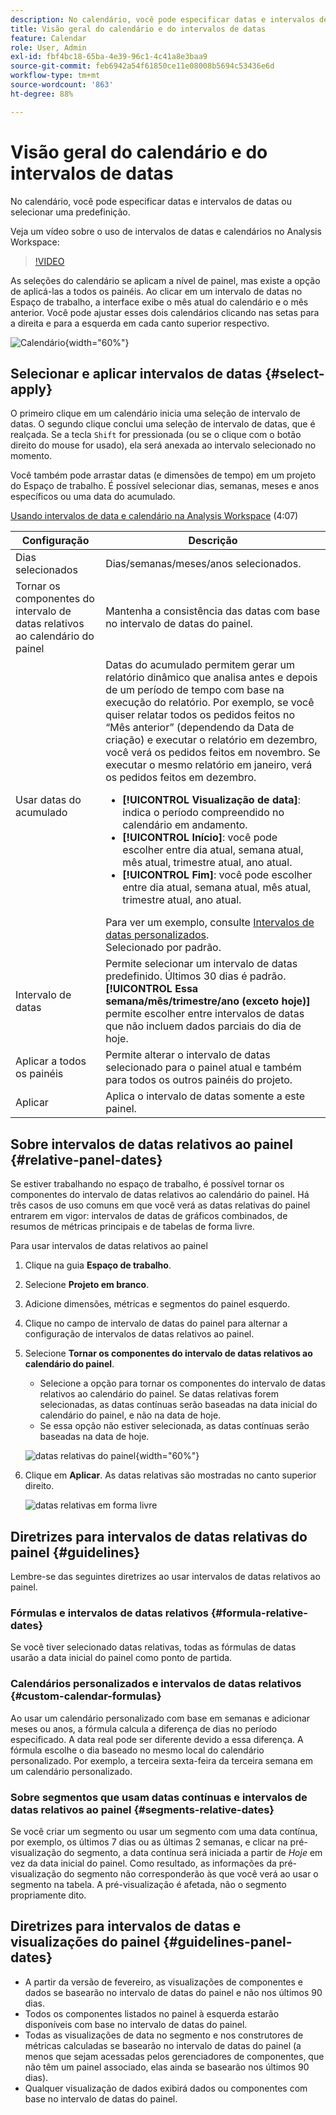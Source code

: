 ```yaml
---
description: No calendário, você pode especificar datas e intervalos de datas ou selecionar uma predefinição.
title: Visão geral do calendário e do intervalos de datas
feature: Calendar
role: User, Admin
exl-id: fbf4bc18-65ba-4e39-96c1-4c41a8e3baa9
source-git-commit: feb6942a54f61850ce11e08008b5694c53436e6d
workflow-type: tm+mt
source-wordcount: '863'
ht-degree: 88%

---
```


# Visão geral do calendário e do intervalos de datas

No calendário, você pode especificar datas e intervalos de datas ou selecionar uma predefinição.

Veja um vídeo sobre o uso de intervalos de datas e calendários no Analysis Workspace:

>[!VIDEO](https://video.tv.adobe.com/v/23973/?quality=12)

As seleções do calendário se aplicam a nível de painel, mas existe a opção de aplicá-las a todos os painéis. Ao clicar em um intervalo de datas no Espaço de trabalho, a interface exibe o mês atual do calendário e o mês anterior. Você pode ajustar esses dois calendários clicando nas setas para a direita e para a esquerda em cada canto superior respectivo.

![Calendário](assets/aw_calendar2.png){width="60%"}

## Selecionar e aplicar intervalos de datas {#select-apply}

O primeiro clique em um calendário inicia uma seleção de intervalo de datas. O segundo clique conclui uma seleção de intervalo de datas, que é realçada. Se a tecla `Shift` for pressionada (ou se o clique com o botão direito do mouse for usado), ela será anexada ao intervalo selecionado no momento.

Você também pode arrastar datas (e dimensões de tempo) em um projeto do Espaço de trabalho. É possível selecionar dias, semanas, meses e anos específicos ou uma data do acumulado.

[Usando intervalos de data e calendário na Analysis Workspace](https://experienceleague.adobe.com/docs/analytics-learn/tutorials/analysis-workspace/calendar-and-date-ranges/using-dates-in-analysis-workspace.html?lang=pt-BR) (4:07)

| Configuração | Descrição |
|--- |--- |
| Dias selecionados | Dias/semanas/meses/anos selecionados. |
| Tornar os componentes do intervalo de datas relativos ao calendário do painel | Mantenha a consistência das datas com base no intervalo de datas do painel. |
| Usar datas do acumulado | Datas do acumulado permitem gerar um relatório dinâmico que analisa antes e depois de um período de tempo com base na execução do relatório. Por exemplo, se você quiser relatar todos os pedidos feitos no “Mês anterior” (dependendo da Data de criação) e executar o relatório em dezembro, você verá os pedidos feitos em novembro. Se executar o mesmo relatório em janeiro, verá os pedidos feitos em dezembro.<ul><li>**[!UICONTROL Visualização de data]**: indica o período compreendido no calendário em andamento.</li><li>**[!UICONTROL Início]**: você pode escolher entre dia atual, semana atual, mês atual, trimestre atual, ano atual.</li><li>**[!UICONTROL Fim]**: você pode escolher entre dia atual, semana atual, mês atual, trimestre atual, ano atual.</li></ul>Para ver um exemplo, consulte [Intervalos de datas personalizados](/help/analyze/analysis-workspace/components/calendar-date-ranges/custom-date-ranges.md). <br>Selecionado por padrão. |
| Intervalo de datas | Permite selecionar um intervalo de datas predefinido. Últimos 30 dias é padrão. **[!UICONTROL Essa semana/mês/trimestre/ano (exceto hoje)]** permite escolher entre intervalos de datas que não incluem dados parciais do dia de hoje. |
| Aplicar a todos os painéis | Permite alterar o intervalo de datas selecionado para o painel atual e também para todos os outros painéis do projeto. |
| Aplicar | Aplica o intervalo de datas somente a este painel. |

## Sobre intervalos de datas relativos ao painel {#relative-panel-dates}

Se estiver trabalhando no espaço de trabalho, é possível tornar os componentes do intervalo de datas relativos ao calendário do painel.
Há três casos de uso comuns em que você verá as datas relativas do painel entrarem em vigor: intervalos de datas de gráficos combinados, de resumos de métricas principais e de tabelas de forma livre.

Para usar intervalos de datas relativos ao painel

1. Clique na guia **Espaço de trabalho**.
1. Selecione **Projeto em branco**.
1. Adicione dimensões, métricas e segmentos do painel esquerdo.
1. Clique no campo de intervalo de datas do painel para alternar a configuração de intervalos de datas relativos ao painel.
1. Selecione **Tornar os componentes do intervalo de datas relativos ao calendário do painel**.
   * Selecione a opção para tornar os componentes do intervalo de datas relativos ao calendário do painel.
Se datas relativas forem selecionadas, as datas contínuas serão baseadas na data inicial do calendário do painel, e não na data de hoje.
   * Se essa opção não estiver selecionada, as datas contínuas serão baseadas na data de hoje.

   ![datas relativas do painel](assets/relative-date-selected.png){width="60%"}

1. Clique em **Aplicar**.
As datas relativas são mostradas no canto superior direito.

   ![datas relativas em forma livre ](assets/relative-date-range1.png)

## Diretrizes para intervalos de datas relativas do painel {#guidelines}

Lembre-se das seguintes diretrizes ao usar intervalos de datas relativos ao painel.

### Fórmulas e intervalos de datas relativos {#formula-relative-dates}

Se você tiver selecionado datas relativas, todas as fórmulas de datas usarão a data inicial do painel como ponto de partida.

### Calendários personalizados e intervalos de datas relativos {#custom-calendar-formulas}

Ao usar um calendário personalizado com base em semanas e adicionar meses ou anos, a fórmula calcula a diferença de dias no período especificado. A data real pode ser diferente devido a essa diferença. A fórmula escolhe o dia baseado no mesmo local do calendário personalizado. Por exemplo, a terceira sexta-feira da terceira semana em um calendário personalizado.

### Sobre segmentos que usam datas contínuas e intervalos de datas relativos ao painel {#segments-relative-dates}

Se você criar um segmento ou usar um segmento com uma data contínua, por exemplo, os últimos 7 dias ou as últimas 2 semanas, e clicar na pré-visualização do segmento, a data contínua será iniciada a partir de *Hoje* em vez da data inicial do painel. Como resultado, as informações da pré-visualização do segmento não corresponderão às que você verá ao usar o segmento na tabela. A pré-visualização é afetada, não o segmento propriamente dito.

## Diretrizes para intervalos de datas e visualizações do painel {#guidelines-panel-dates}

* A partir da versão de fevereiro, as visualizações de componentes e dados se basearão no intervalo de datas do painel e não nos últimos 90 dias.
* Todos os componentes listados no painel à esquerda estarão disponíveis com base no intervalo de datas do painel.
* Todas as visualizações de data no segmento e nos construtores de métricas calculadas se basearão no intervalo de datas do painel (a menos que sejam acessadas pelos gerenciadores de componentes, que não têm um painel associado, elas ainda se basearão nos últimos 90 dias).
* Qualquer visualização de dados exibirá dados ou componentes com base no intervalo de datas do painel.